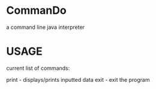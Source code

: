 CommanDo
========

a command line java interpreter

USAGE
========

current list of commands:

print - displays/prints inputted data
exit - exit the program
